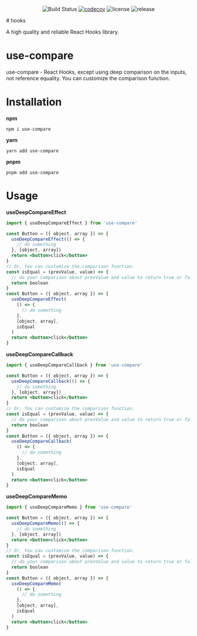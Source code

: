 <div align="center">

![Build Status](https://github.com/GavinBirkhoff/hooks/actions/workflows/node-ci.yml/badge.svg)
[![codecov](https://codecov.io/github/GavinBirkhoff/hooks/branch/main/graph/badge.svg)](https://codecov.io/github/GavinBirkhoff/hooks)
![license](https://img.shields.io/github/license/gavinbirkhoff/hooks)
![release](https://img.shields.io/github/release/gavinbirkhoff/hooks.svg)

</div>
# hooks

A high quality and reliable React Hooks library.

# use-compare

use-compare - React Hooks, except using deep comparison on the inputs, not reference equality. You can customize the comparison function.

# Installation

**npm**

```shell
npm i use-compare
```

**yarn**

```shell
yarn add use-compare
```

**pnpm**

```shell
pnpm add use-compare
```

# Usage

**useDeepCompareEffect**

```jsx
import { useDeepCompareEffect } from 'use-compare'

const Button = ({ object, array }) => {
  useDeepCompareEffect(() => {
    // do something
  }, [object, array])
  return <button>click</button>
}
// Or, You can customize the comparison function.
const isEqual = (prevValue, value) => {
  // do your comparison about prevValue and value to return true or false
  return boolean
}
const Button = ({ object, array }) => {
  useDeepCompareEffect(
    () => {
      // do something
    },
    [object, array],
    isEqual
  )
  return <button>click</button>
}
```

**useDeepCompareCallback**

```jsx
import { useDeepCompareCallback } from 'use-compare'

const Button = ({ object, array }) => {
  useDeepCompareCallback(() => {
    // do something
  }, [object, array])
  return <button>click</button>
}
// Or, You can customize the comparison function.
const isEqual = (prevValue, value) => {
  // do your comparison about prevValue and value to return true or false
  return boolean
}
const Button = ({ object, array }) => {
  useDeepCompareCallback(
    () => {
      // do something
    },
    [object, array],
    isEqual
  )
  return <button>click</button>
}
```

**useDeepCompareMemo**

```jsx
import { useDeepCompareMemo } from 'use-compare'

const Button = ({ object, array }) => {
  useDeepCompareMemo(() => {
    // do something
  }, [object, array])
  return <button>click</button>
}
// Or, You can customize the comparison function.
const isEqual = (prevValue, value) => {
  // do your comparison about prevValue and value to return true or false
  return boolean
}
const Button = ({ object, array }) => {
  useDeepCompareMemo(
    () => {
      // do something
    },
    [object, array],
    isEqual
  )
  return <button>click</button>
}
```
